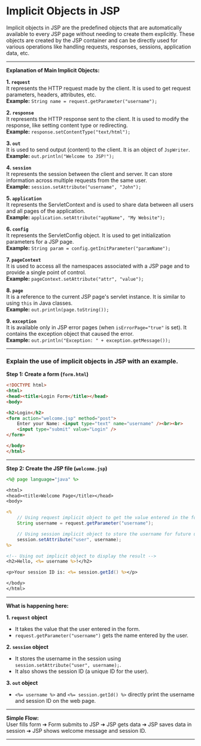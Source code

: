 # **Implicit Objects in JSP**

Implicit objects in JSP are the predefined objects that are automatically available to every JSP page without needing to create them explicitly. These objects are created by the JSP container and can be directly used for various operations like handling requests, responses, sessions, application data, etc.

---

**Explanation of Main Implicit Objects:**

**1. `request`**  
It represents the HTTP request made by the client. It is used to get request parameters, headers, attributes, etc.  
**Example:** `String name = request.getParameter("username");`

**2. `response`**  
It represents the HTTP response sent to the client. It is used to modify the response, like setting content type or redirecting.  
**Example:** `response.setContentType("text/html");`

**3. `out`**  
It is used to send output (content) to the client. It is an object of `JspWriter`.  
**Example:** `out.println("Welcome to JSP!");`

**4. `session`**  
It represents the session between the client and server. It can store information across multiple requests from the same user.  
**Example:** `session.setAttribute("username", "John");`

**5. `application`**  
It represents the ServletContext and is used to share data between all users and all pages of the application.  
**Example:** `application.setAttribute("appName", "My Website");`

**6. `config`**  
It represents the ServletConfig object. It is used to get initialization parameters for a JSP page.  
**Example:** `String param = config.getInitParameter("paramName");`

**7. `pageContext`**  
It is used to access all the namespaces associated with a JSP page and to provide a single point of control.  
**Example:** `pageContext.setAttribute("attr", "value");`

**8. `page`**  
It is a reference to the current JSP page's servlet instance. It is similar to using `this` in Java classes.  
**Example:** `out.println(page.toString());`

**9. `exception`**  
It is available only in JSP error pages (when `isErrorPage="true"` is set). It contains the exception object that caused the error.  
**Example:** `out.println("Exception: " + exception.getMessage());`

---

### **Explain the use of implicit objects in JSP with an example.**

**Step 1: Create a form (`form.html`)**

```html
<!DOCTYPE html>
<html>
<head><title>Login Form</title></head>
<body>

<h2>Login</h2>
<form action="welcome.jsp" method="post">
    Enter your Name: <input type="text" name="username" /><br><br>
    <input type="submit" value="Login" />
</form>

</body>
</html>
```
---

**Step 2: Create the JSP file (`welcome.jsp`)**

```jsp
<%@ page language="java" %>

<html>
<head><title>Welcome Page</title></head>
<body>

<%
    // Using request implicit object to get the value entered in the form
    String username = request.getParameter("username");

    // Using session implicit object to store the username for future use
    session.setAttribute("user", username);
%>

<!-- Using out implicit object to display the result -->
<h2>Hello, <%= username %>!</h2>

<p>Your session ID is: <%= session.getId() %></p>

</body>
</html>
```

---

**What is happening here:**

**1. `request` object**  
- It takes the value that the user entered in the form.
- `request.getParameter("username")` gets the name entered by the user.

**2. `session` object**  
- It stores the username in the session using `session.setAttribute("user", username);`.
- It also shows the session ID (a unique ID for the user).

**3. `out` object**  
- `<%= username %>` and `<%= session.getId() %>` directly print the username and session ID on the web page.

---

**Simple Flow:**  
User fills form ➔ Form submits to JSP ➔ JSP gets data ➔ JSP saves data in session ➔ JSP shows welcome message and session ID.

---

